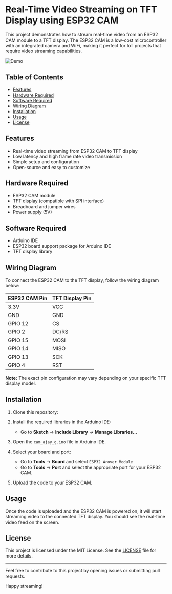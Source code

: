 # Real-Time Video Streaming on TFT Display using ESP32 CAM

This project demonstrates how to stream real-time video from an ESP32 CAM module to a TFT display. The ESP32 CAM is a low-cost microcontroller with an integrated camera and WiFi, making it perfect for IoT projects that require video streaming capabilities.

![Demo](demo.gif)

## Table of Contents
- [Features](#features)
- [Hardware Required](#hardware-required)
- [Software Required](#software-required)
- [Wiring Diagram](#wiring-diagram)
- [Installation](#installation)
- [Usage](#usage)
- [License](#license)

## Features
- Real-time video streaming from ESP32 CAM to TFT display
- Low latency and high frame rate video transmission
- Simple setup and configuration
- Open-source and easy to customize

## Hardware Required
- ESP32 CAM module
- TFT display (compatible with SPI interface)
- Breadboard and jumper wires
- Power supply (5V)

## Software Required
- Arduino IDE
- ESP32 board support package for Arduino IDE
- TFT display library 


## Wiring Diagram
To connect the ESP32 CAM to the TFT display, follow the wiring diagram below:

| ESP32 CAM Pin | TFT Display Pin |
| ------------- | ---------------- |
| 3.3V          | VCC              |
| GND           | GND              |
| GPIO 12       | CS               |
| GPIO  2       | DC/RS            |
| GPIO 15       | MOSI             |
| GPIO 14       | MISO             |
| GPIO 13       | SCK              |
| GPIO 4        | RST              |

**Note:** The exact pin configuration may vary depending on your specific TFT display model.

## Installation
1. Clone this repository:


2. Install the required libraries in the Arduino IDE:
    - Go to **Sketch** -> **Include Library** -> **Manage Libraries...**


3. Open the `cam_ajay_g.ino` file in Arduino IDE.

4. Select your board and port:
    - Go to **Tools** -> **Board** and select `ESP32 Wrover Module`
    - Go to **Tools** -> **Port** and select the appropriate port for your ESP32 CAM.

5. Upload the code to your ESP32 CAM.

## Usage
Once the code is uploaded and the ESP32 CAM is powered on, it will start streaming video to the connected TFT display. You should see the real-time video feed on the screen.

## License
This project is licensed under the MIT License. See the [LICENSE](LICENSE) file for more details.

---

Feel free to contribute to this project by opening issues or submitting pull requests.

Happy streaming!
